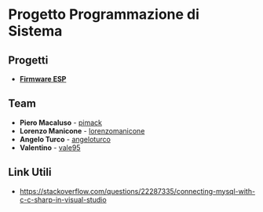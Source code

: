 # Progetto Programmazione di Sistema

## Progetti
* [**Firmware ESP**](https://github.com/pimack/PDSproject/tree/master/ESP32firmware)


## Team

* **Piero Macaluso** - [pimack](https://github.com/pimack)
* **Lorenzo Manicone** - [lorenzomanicone](https://github.com/lorenzomanicone)
* **Angelo Turco** - [angeloturco](https://github.com/angeloturco)
* **Valentino** - [vale95](https://github.com/vale95)

## Link Utili

- https://stackoverflow.com/questions/22287335/connecting-mysql-with-c-c-sharp-in-visual-studio